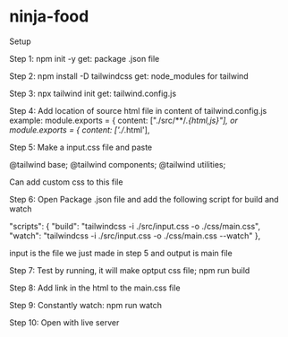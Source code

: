 # ninja-food

Setup

Step 1: 
npm init -y 
get: package .json file

Step 2:
npm install -D tailwindcss
get: node_modules for tailwind

Step 3:
npx tailwind init
get: tailwind.config.js

Step 4: Add location of source html file in content of tailwind.config.js
example:
module.exports = {
  content: ["./src/**/*.{html,js}"],
 or 
module.exports = {
 content: ['./*.html'],
 
 Step 5: Make a input.css file and paste

@tailwind base;
@tailwind components;
@tailwind utilities;

Can add custom css to this file

Step 6: Open Package .json file and add the following script for build and watch

  "scripts": {
    "build": "tailwindcss -i ./src/input.css -o ./css/main.css",
    "watch": "tailwindcss -i ./src/input.css -o ./css/main.css --watch"
  },
  
input is the file we just made in step 5 and output is main file

Step 7: Test by running, it will make optput css file;
npm run build

Step 8: Add link in the html to the main.css file
<link rel="stylesheet" href="main.css">

Step 9: Constantly watch:
npm run watch

Step 10: Open with live server


  
